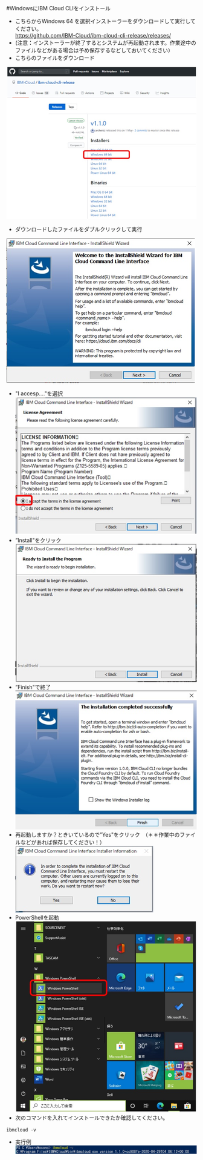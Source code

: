 #WindowsにIBM Cloud CLIをインストール

- こちらからWindows 64 を選択インストーラーをダウンロードして実行してください。  
https://github.com/IBM-Cloud/ibm-cloud-cli-release/releases/
- (注意：インストーラーが終了するとシステムが再起動されます。作業途中のファイルなどがある場合は予め保存するなどしておいてください）
- こちらのファイルをダウンロード

![windows](images/cli_windows.jpg)
- ダウンロードしたファイルをダブルクリックして実行

![windows](images/cli_windows2.jpg)
- "I accesp...."を選択
![windows](images/cli_windows3.jpg)
- ”Install"をクリック
![windows](images/cli_windows4.jpg)
- ”Finish"で終了
![windows](images/cli_windows5.jpg)
- 再起動しますか？ときいているので”Yes"をクリック　（＊＊作業中のファイルなどがあれば保存してください！）
![windows](images/cli_windows6.jpg)
- PowerShellを起動
![windows](images/PowerShell.jpg)
- 次のコマンドを入れてインストールできたか確認してください。
```
ibmcloud -v
```
- 実行例
![windows](images/cli_windows10.jpg)
